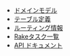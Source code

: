 <div id="search"></div>

<!-- nav -->

- [ドメインモデル](domain_model.md)
- [テーブル定義](schema/)
- [ルーティング情報](routes.md)
- [Rakeタスク一覧](rake_tasks.md)
- [API ドキュメント](api/)
